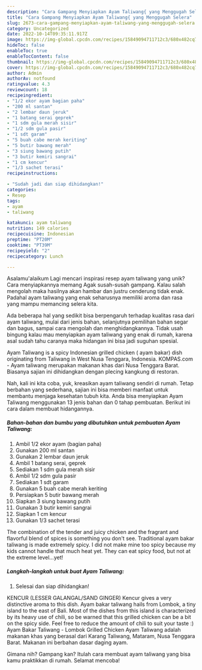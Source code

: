 ```yaml
---
description: "Cara Gampang Menyiapkan Ayam Taliwang{ yang Menggugah Selera"
title: "Cara Gampang Menyiapkan Ayam Taliwang{ yang Menggugah Selera"
slug: 2673-cara-gampang-menyiapkan-ayam-taliwang-yang-menggugah-selera
category: Uncategorized
date: 2022-10-14T09:35:11.917Z
image: https://img-global.cpcdn.com/recipes/15849094711712c3/680x482cq70/ayam-taliwang-foto-resep-utama.jpg
hideToc: false
enableToc: true
enableTocContent: false
thumbnail: https://img-global.cpcdn.com/recipes/15849094711712c3/680x482cq70/ayam-taliwang-foto-resep-utama.jpg
cover: https://img-global.cpcdn.com/recipes/15849094711712c3/680x482cq70/ayam-taliwang-foto-resep-utama.jpg
author: Admin
authorAv: notfound
ratingvalue: 4.3
reviewcount: 18
recipeingredient:
- "1/2 ekor ayam bagian paha"
- "200 ml santan"
- "2 lembar daun jeruk"
- "1 batang serai geprek"
- "1 sdm gula merah sisir"
- "1/2 sdm gula pasir"
- "1 sdt garam"
- "5 buah cabe merah keriting"
- "5 butir bawang merah"
- "3 siung bawang putih"
- "3 butir kemiri sangrai"
- "1 cm kencur"
- "1/3 sachet terasi"
recipeinstructions:

- "Sudah jadi dan siap dihidangkan!"
categories:
- Resep
tags:
- ayam
- taliwang

katakunci: ayam taliwang 
nutrition: 149 calories
recipecuisine: Indonesian
preptime: "PT20M"
cooktime: "PT39M"
recipeyield: "2"
recipecategory: Lunch

---
```



Asalamu'alaikum Lagi mencari inspirasi resep ayam taliwang yang unik? Cara menyiapkannya memang Agak susah-susah gampang. Kalau salah mengolah maka hasilnya akan hambar dan justru cenderung tidak enak. Padahal ayam taliwang yang enak seharusnya memiliki aroma dan rasa yang mampu memancing selera kita.


Ada beberapa hal yang sedikit bisa berpengaruh terhadap kualitas rasa dari ayam taliwang, mulai dari jenis bahan, selanjutnya pemilihan bahan segar dan bagus, sampai cara mengolah dan menghidangkannya. Tidak usah bingung kalau mau menyiapkan ayam taliwang yang enak di rumah, karena asal sudah tahu caranya maka hidangan ini bisa jadi suguhan spesial.

Ayam Taliwang is a spicy Indonesian grilled chicken ( ayam bakar) dish originating from Taliwang in West Nusa Tenggara, Indonesia. KOMPAS.com - Ayam taliwang merupakan makanan khas dari Nusa Tenggara Barat. Biasanya sajian ini dihidangkan dengan plecing kangkung di restoran.


Nah, kali ini kita coba, yuk, kreasikan ayam taliwang sendiri di rumah. Tetap berbahan yang sederhana, sajian ini bisa memberi manfaat untuk membantu menjaga kesehatan tubuh kita. Anda bisa menyiapkan Ayam Taliwang menggunakan 13 jenis bahan dan 0 tahap pembuatan. Berikut ini cara dalam membuat hidangannya.

<!--inarticleads1-->

##### Bahan-bahan dan bumbu yang dibutuhkan untuk pembuatan Ayam Taliwang:

1. Ambil 1/2 ekor ayam (bagian paha)
1. Gunakan 200 ml santan
1. Gunakan 2 lembar daun jeruk
1. Ambil 1 batang serai, geprek
1. Sediakan 1 sdm gula merah sisir
1. Ambil 1/2 sdm gula pasir
1. Sediakan 1 sdt garam
1. Gunakan 5 buah cabe merah keriting
1. Persiapkan 5 butir bawang merah
1. Siapkan 3 siung bawang putih
1. Gunakan 3 butir kemiri sangrai
1. Siapkan 1 cm kencur
1. Gunakan 1/3 sachet terasi


The combination of the tender and juicy chicken and the fragrant and flavorful blend of spices is something you don&#39;t see. Traditional ayam bakar taliwang is made extremely spicy. I did not make mine too spicy because my kids cannot handle that much heat yet. They can eat spicy food, but not at the extreme level…yet! 

<!--inarticleads2-->

##### Langkah-langkah untuk buat Ayam Taliwang:


1. Selesai dan siap dihidangkan!

KENCUR (LESSER GALANGAL/SAND GINGER) Kencur gives a very distinctive aroma to this dish. Ayam bakar taliwang hails from Lombok, a tiny island to the east of Bali. Most of the dishes from this island is characterized by its heavy use of chili, so be warned that this grilled chicken can be a bit on the spicy side. Feel free to reduce the amount of chili to suit your taste :) Ayam Bakar Taliwang - Lombok Grilled Chicken Ayam Taliwang adalah makanan khas yang berasal dari Karang Taliwang, Mataram, Nusa Tenggara Barat. Makanan ini berbahan dasar daging ayam. 

Gimana nih? Gampang kan? Itulah cara membuat ayam taliwang yang bisa kamu praktikkan di rumah. Selamat mencoba!

